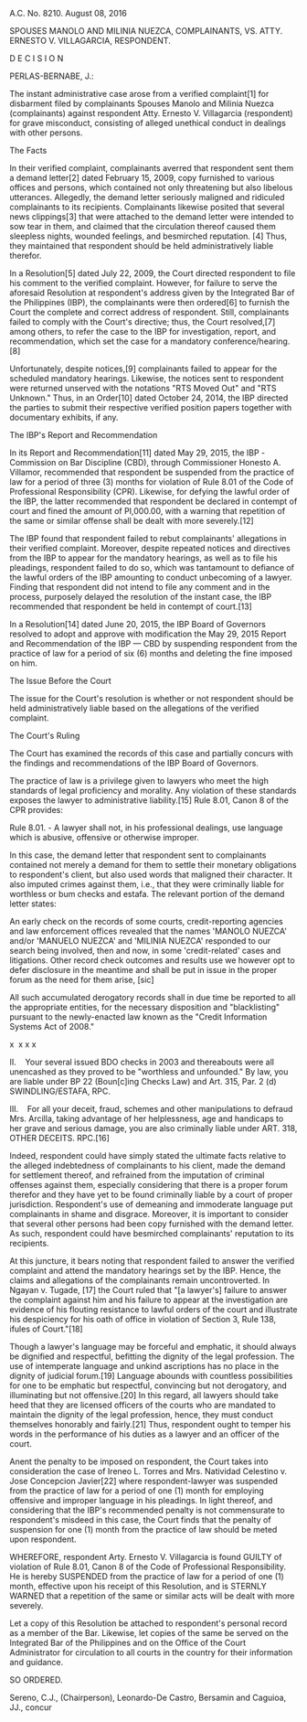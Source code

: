 A.C. No. 8210. August 08, 2016

SPOUSES MANOLO AND MILINIA NUEZCA, COMPLAINANTS, VS. ATTY. ERNESTO V. VILLAGARCIA, RESPONDENT.

  

D E C I S I O N

  

PERLAS-BERNABE, J.:

  

The instant administrative case arose from a verified complaint[1] for disbarment filed by complainants Spouses Manolo and Milinia Nuezca (complainants) against respondent Atty. Ernesto V. Villagarcia (respondent) for grave misconduct, consisting of alleged unethical conduct in dealings with other persons.

  

The Facts

  

In their verified complaint, complainants averred that respondent sent them a demand letter[2] dated February 15, 2009, copy furnished to various offices and persons, which contained not only threatening but also libelous utterances. Allegedly, the demand letter seriously maligned and ridiculed complainants to its recipients. Complainants likewise posited that several news clippings[3] that were attached to the demand letter were intended to sow tear in them, and claimed that the circulation thereof caused them sleepless nights, wounded feelings, and besmirched reputation. [4] Thus, they maintained that respondent should be held administratively liable therefor.

  

In a Resolution[5] dated July 22, 2009, the Court directed respondent to file his comment to the verified complaint. However, for failure to serve the aforesaid Resolution at respondent's address given by the Integrated Bar of the Philippines (IBP), the complainants were then ordered[6] to furnish the Court the complete and correct address of respondent. Still, complainants failed to comply with the Court's directive; thus, the Court resolved,[7] among others, to refer the case to the IBP for investigation, report, and recommendation, which set the case for a mandatory conference/hearing.[8]

  

Unfortunately, despite notices,[9] complainants failed to appear for the scheduled mandatory hearings. Likewise, the notices sent to respondent were returned unserved with the notations "RTS Moved Out" and "RTS Unknown." Thus, in an Order[10] dated October 24, 2014, the IBP directed the parties to submit their respective verified position papers together with documentary exhibits, if any.

  

The IBP's Report and Recommendation

  

In its Report and Recommendation[11] dated May 29, 2015, the IBP -Commission on Bar Discipline (CBD), through Commissioner Honesto A. Villamor, recommended that respondent be suspended from the practice of law for a period of three (3) months for violation of Rule 8.01 of the Code of Professional Responsibility (CPR). Likewise, for defying the lawful order of the IBP, the latter recommended that respondent be declared in contempt of court and fined the amount of PI,000.00, with a warning that repetition of the same or similar offense shall be dealt with more severely.[12]

  

The IBP found that respondent failed to rebut complainants' allegations in their verified complaint. Moreover, despite repeated notices and directives from the IBP to appear for the mandatory hearings, as well as to file his pleadings, respondent failed to do so, which was tantamount to defiance of the lawful orders of the IBP amounting to conduct unbecoming of a lawyer. Finding that respondent did not intend to file any comment and in the process, purposely delayed the resolution of the instant case, the IBP recommended that respondent be held in contempt of court.[13]

  

In a Resolution[14] dated June 20, 2015, the IBP Board of Governors resolved to adopt and approve with modification the May 29, 2015 Report and Recommendation of the IBP — CBD by suspending respondent from the practice of law for a period of six (6) months and deleting the fine imposed on him.

  

The Issue Before the Court    

  

The issue for the Court's resolution is whether or not respondent should be held administratively liable based on the allegations of the verified complaint.    

  

The Court's Ruling    

  

The Court has examined the records of this case and partially concurs with the findings and recommendations of the IBP Board of Governors.

  

The practice of law is a privilege given to lawyers who meet the high standards of legal proficiency and morality. Any violation of these standards exposes the lawyer to administrative liability.[15] Rule 8.01, Canon 8 of the CPR provides:

Rule 8.01. - A lawyer shall not, in his professional dealings, use language which is abusive, offensive or otherwise improper.

In this case, the demand letter that respondent sent to complainants contained not merely a demand for them to settle their monetary obligations to respondent's client, but also used words that maligned their character. It also imputed crimes against them, i.e., that they were criminally liable for worthless or bum checks and estafa. The relevant portion of the demand letter states:

An early check on the records of some courts, credit-reporting agencies and law enforcement offices revealed that the names 'MANOLO NUEZCA' and/or 'MANUELO NUEZCA' and 'MILINIA NUEZCA' responded to our search being involved, then and now, in some 'credit-related' cases and litigations. Other record check outcomes and results use we however opt to defer disclosure in the meantime and shall be put in issue in the proper forum as the need for them arise, [sic]

  

All such accumulated derogatory records shall in due time be reported to all the appropriate entities, for the necessary disposition and "blacklisting" pursuant to the newly-enacted law known as the "Credit Information Systems Act of 2008."

  

x  x x x

  

II.    Your several issued BDO checks in 2003 and thereabouts were all unencashed as they proved to be "worthless and unfounded." By law, you are liable under BP 22 (Boun[c]ing Checks Law) and Art. 315, Par. 2 (d) SWINDLING/ESTAFA, RPC.

  

III.    For all your deceit, fraud, schemes and other manipulations to defraud Mrs. Arcilla, taking advantage of her helplessness, age and handicaps to her grave and serious damage, you are also criminally liable under ART. 318, OTHER DECEITS. RPC.[16]

Indeed, respondent could have simply stated the ultimate facts relative to the alleged indebtedness of complainants to his client, made the demand for settlement thereof, and refrained from the imputation of criminal offenses against them, especially considering that there is a proper forum therefor and they have yet to be found criminally liable by a court of proper jurisdiction. Respondent's use of demeaning and immoderate language put complainants in shame and disgrace. Moreover, it is important to consider that several other persons had been copy furnished with the demand letter. As such, respondent could have besmirched complainants' reputation to its recipients.

  

At this juncture, it bears noting that respondent failed to answer the verified complaint and attend the mandatory hearings set by the IBP. Hence, the claims and allegations of the complainants remain uncontroverted. In Ngayan v. Tugade, [17] the Court ruled that "[a lawyer's] failure to answer the complaint against him and his failure to appear at the investigation are evidence of his flouting resistance to lawful orders of the court and illustrate his despiciency for his oath of office in violation of Section 3, Rule 138, ifules of Court."[18]

  

Though a lawyer's language may be forceful and emphatic, it should always be dignified and respectful, befitting the dignity of the legal profession. The use of intemperate language and unkind ascriptions has no place in the dignity of judicial forum.[19] Language abounds with countless possibilities for one to be emphatic but respectful, convincing but not derogatory, and illuminating but not offensive.[20] In this regard, all lawyers should take heed that they are licensed officers of the courts who are mandated to maintain the dignity of the legal profession, hence, they must conduct themselves honorably and fairly.[21] Thus, respondent ought to temper his words in the performance of his duties as a lawyer and an officer of the court.

  

Anent the penalty to be imposed on respondent, the Court takes into consideration the case of Ireneo L. Torres and Mrs. Natividad Celestino v. Jose Concepcion Javier[22] where respondent-lawyer was suspended from the practice of law for a period of one (1) month for employing offensive and improper language in his pleadings. In light thereof, and considering that the IBP's recommended penalty is not commensurate to respondent's misdeed in this case, the Court finds that the penalty of suspension for one (1) month from the practice of law should be meted upon respondent.

  

WHEREFORE, respondent Arty. Ernesto V. Villagarcia is found GUILTY of violation of Rule 8.01, Canon 8 of the Code of Professional Responsibility. He is hereby SUSPENDED from the practice of law for a period of one (1) month, effective upon his receipt of this Resolution, and is STERNLY WARNED that a repetition of the same or similar acts will be dealt with more severely.    

  

Let a copy of this Resolution be attached to respondent's personal record as a member of the Bar. Likewise, let copies of the same be served on the Integrated Bar of the Philippines and on the Office of the Court Administrator for circulation to all courts in the country for their information and guidance.

  

SO ORDERED.

  

Sereno, C.J., (Chairperson), Leonardo-De Castro, Bersamin and Caguioa, JJ., concur